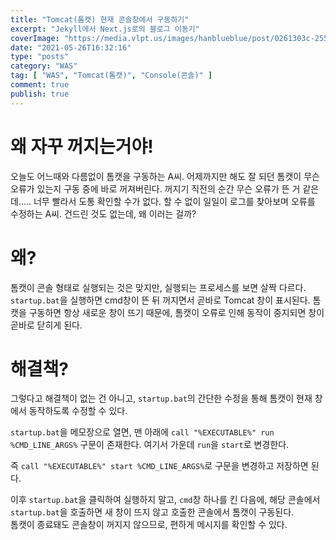 ```yaml
---
title: "Tomcat(톰캣) 현재 콘솔창에서 구동하기"
excerpt: "Jekyll에서 Next.js로의 블로그 이동기"
coverImage: "https://media.vlpt.us/images/hanblueblue/post/0261303c-2557-4673-9d91-24b08c6dde16/Tomcat-logo.png"
date: "2021-05-26T16:32:16"
type: "posts"
category: "WAS"
tag: [ "WAS", "Tomcat(톰캣)", "Console(콘솔)" ]
comment: true
publish: true
---
```


# 왜 자꾸 꺼지는거야!

오늘도 어느때와 다름없이 톰캣을 구동하는 A씨. 어제까지만 해도 잘 되던 톰캣이 무슨 오류가 있는지 구동 중에 바로 꺼져버린다. 꺼지기 직전의 순간 무슨 오류가 뜬 거 같은데..... 너무 빨라서 도통 확인할 수가 없다. 할 수 없이 일일이 로그를 찾아보며 오류를 수정하는 A씨. 건드린 것도 없는데, 왜 이러는 걸까?

# 왜?

톰캣이 콘솔 형태로 실행되는 것은 맞지만, 실행되는 프로세스를 보면 살짝 다르다. `startup.bat`을 실행하면 cmd창이 뜬 뒤 꺼지면서 곧바로 Tomcat 창이 표시된다. <span class="primary">톰캣을 구동하면 항상 새로운 창이 뜨기 때문에, 톰캣이 오류로 인해 동작이 중지되면 창이 곧바로 닫히게 된다.</span>

# 해결책?

그렇다고 해결책이 없는 건 아니고, `startup.bat`의 간단한 수정을 통해 톰캣이 <span class="primary">현재 창에서 동작</span>하도록 수정할 수 있다. 

`startup.bat`을 메모장으로 열면, 맨 아래에 `call "%EXECUTABLE%" run %CMD_LINE_ARGS%` 구문이 존재한다. 여기서 가운데 `run`을 `start`로 변경한다.

즉 `call "%EXECUTABLE%" start %CMD_LINE_ARGS%`로 구문을 변경하고 저장하면 된다.

이후 `startup.bat`을 클릭하여 실행하지 말고, `cmd`창 하나를 킨 다음에, 해당 콘솔에서 `startup.bat`을 호출하면 새 창이 뜨지 않고 호출한 콘솔에서 톰캣이 구동된다.  
톰캣이 종료돼도 콘솔창이 꺼지지 않으므로, 편하게 메시지를 확인할 수 있다.
